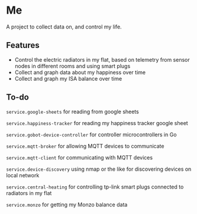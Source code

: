 # Me
A project to collect data on, and control my life.

## Features

- Control the electric radiators in my flat, based on telemetry from sensor nodes in different rooms and using smart plugs
- Collect and graph data about my happiness over time
- Collect and graph my ISA balance over time

## To-do

`service.google-sheets` for reading from google sheets

`service.happiness-tracker` for reading my happiness tracker google sheet

`service.gobot-device-controller` for controller microcontrollers in Go

`service.mqtt-broker` for allowing MQTT devices to communicate

`service.mqtt-client` for communicating with MQTT devices

`service.device-discovery` using nmap or the like for discovering devices on local network

`service.central-heating` for controlling tp-link smart plugs connected to radiators in my flat

`service.monzo` for getting my Monzo balance data